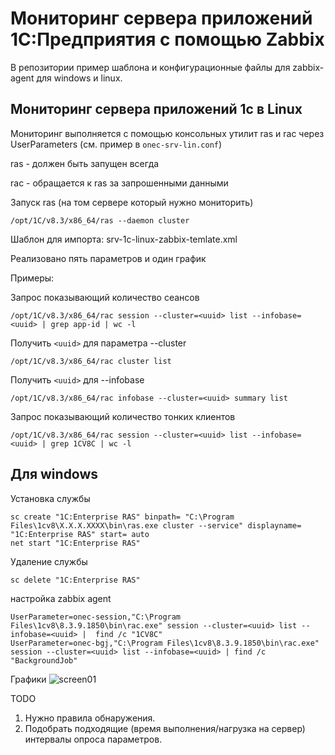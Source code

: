 # Мониторинг сервера приложений 1С:Предприятия с помощью Zabbix

В репозитории пример шаблона и конфигурационные файлы для zabbix-agent для windows и linux.

## Мониторинг сервера приложений 1с в Linux

Мониторинг выполняется с помощью консольных утилит ras и rac через UserParameters (см. пример в `onec-srv-lin.conf`)

ras - должен быть запущен всегда

rac - обращается к ras за запрошенными данными

Запуск ras (на том сервере который нужно мониторить)

    /opt/1C/v8.3/x86_64/ras --daemon cluster

Шаблон для импорта: srv-1c-linux-zabbix-temlate.xml

Реализовано пять параметров и один график

Примеры:

Запрос показывающий количество сеансов

    /opt/1C/v8.3/x86_64/rac session --cluster=<uuid> list --infobase=<uuid> | grep app-id | wc -l

Получить `<uuid>` для параметра --cluster

    /opt/1C/v8.3/x86_64/rac cluster list

Получить `<uuid>` для --infobase

    /opt/1C/v8.3/x86_64/rac infobase --cluster=<uuid> summary list

Запрос показывающий количество тонких клиентов

    /opt/1C/v8.3/x86_64/rac session --cluster=<uuid> list --infobase=<uuid> | grep 1CV8C | wc -l

## Для windows

Установка службы

    sc create "1C:Enterprise RAS" binpath= "C:\Program Files\1cv8\Х.Х.Х.ХХХХ\bin\ras.exe cluster --service" displayname= "1C:Enterprise RAS" start= auto 
    net start "1C:Enterprise RAS"

Удаление службы

    sc delete "1C:Enterprise RAS"

настройка zabbix agent

    UserParameter=onec-session,"C:\Program Files\1cv8\8.3.9.1850\bin\rac.exe" session --cluster=<uuid> list --infobase=<uuid> |  find /c "1CV8C"
    UserParameter=onec-bgj,"C:\Program Files\1cv8\8.3.9.1850\bin\rac.exe" session --cluster=<uuid> list --infobase=<uuid> | find /c "BackgroundJob"

Графики
![screen01](https://github.com/bessonovevgen/srv-1c-linux-zabbix-template/blob/master/images/screen-01.png)

TODO

1. Нужно правила обнаружения.
2. Подобрать подходящие (время выполнения/нагрузка на сервер) интервалы опроса параметров.
